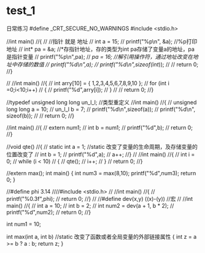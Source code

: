 # test_1
日常练习
#define _CRT_SECURE_NO_WARNINGS
#include <stdio.h>

//int main()
//{
//	//指针 就是 地址
//	int a = 15;
//	printf("%p\n", &a);   //%p打印地址
//	int* pa = &a;         //*存指针地址，存的类型为int      pa存储了变量a的地址，pa是指针变量
//	printf("%p\n",pa);
//	*pa = 16;              //解引用操作符，通过地址改变在地址中存储的数值
//	printf("%d\n",a);
//	printf("%d\n",sizeof(int*));
//
//	return 0;
//}

//
//int main()
//{
//	int arry[10] = { 1,2,3,4,5,6,7,8,9,10 };
//	for (int i =0;i<10;i++)
//	{
//		printf("%d",arry[i]);
//	}
//
//	return 0;
//}

//typedef unsigned long long un_l_l;            //类型重定义
//int main()
//{
//	unsigned long long a = 10;
//	un_l_l b = 7;
//	printf("%d\n",sizeof(a));
//	printf("%d\n", sizeof(b));
//
//	return 0;
//}

//int main()
//{
//	extern num1;
//	int b = num1;
//	printf("%d",b);
//	return 0;
//}

//void qte()
//{
//	static int a = 1;         //static 改变了变量的生命周期，及存储变量的位置改变了
//	int b = 1;
//	printf("%d",a);
//	a++;
//}
//
//int main()
//{
//	int i = 0;
//	while (i < 10)
//	{
//		qte();
//		i++;
//	}
//	return 0;
//}

//extern max();
int main()
{
	int num3 = max(8,10);
	printf("%d",num3);
	return 0;
}


//#define phi 3.14
////#include <stdio.h>
//
//int main()
//{
//	printf("%0.3f",phi);
//	return 0;
//}
//
//#define dev(x,y) ((x)-(y))       //宏
//
//int main()
//{
//	int a = 10;
//	int b = 2;
//	int num2 = dev(a + 1, b * 2);
//	printf("%d",num2);
//	return 0;
//}


int num1 = 10;

int max(int a, int b)          //static 改变了函数或者全局变量的外部链接属性
{
	int z = a >= b ? a : b;
	return z;
}
